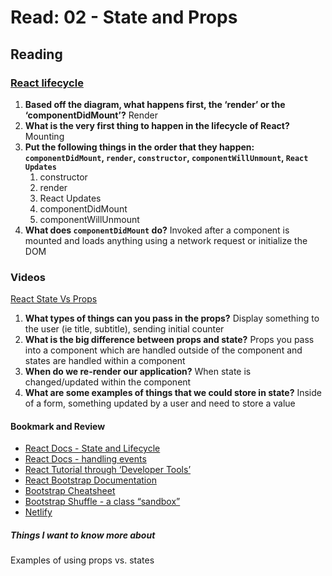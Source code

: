 # Read: 02 - State and Props

## Reading

### [React lifecycle](https://medium.com/@joshuablankenshipnola/react-component-lifecycle-events-cb77e670a093)

1. **Based off the diagram, what happens first, the ‘render’ or the ‘componentDidMount’?** Render
2. **What is the very first thing to happen in the lifecycle of React?** Mounting
3. **Put the following things in the order that they happen: `componentDidMount`, `render`, `constructor`, `componentWillUnmount`, `React Updates`**
    1. constructor
    2. render
    3. React Updates
    4. componentDidMount
    5. componentWillUnmount
4. **What does `componentDidMount` do?** Invoked after a component is mounted and loads anything using a network request or initialize the DOM

### Videos

[React State Vs Props](https://www.youtube.com/watch?v=IYvD9oBCuJI)

1. **What types of things can you pass in the props?** Display something to the user (ie title, subtitle), sending initial counter
2. **What is the big difference between props and state?** Props you pass into a component which are handled outside of the component and states are handled within a component
3. **When do we re-render our application?** When state is changed/updated within the component
4. **What are some examples of things that we could store in state?** Inside of a form, something updated by a user and need to store a value

#### **Bookmark and Review**

- [React Docs - State and Lifecycle](https://reactjs.org/docs/state-and-lifecycle.html)
- [React Docs - handling events](https://reactjs.org/docs/handling-events.html)
- [React Tutorial through ‘Developer Tools’](https://reactjs.org/tutorial/tutorial.html)
- [React Bootstrap Documentation](https://react-bootstrap.github.io/)
- [Bootstrap Cheatsheet](https://getbootstrap.com/docs/5.0/examples/cheatsheet/)
- [Bootstrap Shuffle - a class “sandbox”](https://bootstrapshuffle.com/classes)
- [Netlify](https://www.netlify.com/)

##### Things I want to know more about

Examples of using props vs. states
